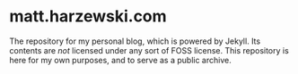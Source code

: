 matt.harzewski.com
==================

The repository for my personal blog, which is powered by Jekyll. Its contents are *not* licensed under any sort of FOSS license. This repository is here for my own purposes, and to serve as a public archive.
